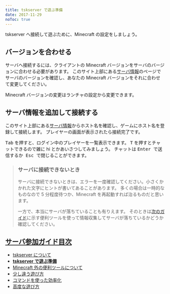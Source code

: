 ```yaml
---
title: tskserver で遊ぶ準備
date: 2017-11-29
noToc: true
---
```


tskserver へ接続して遊ぶために、Minecraft の設定をしましょう。

## バージョンを合わせる
サーバへ接続するには、クライアントの Minecraft バージョンをサーバのバージョンに合わせる必要があります。
このサイト上部にある[サーバ情報](/about)のページでサーバのバージョンを確認し、あなたの Minecraft バージョンをそれに合わせて変更してください。

Minecraft バージョンの変更はランチャの設定から変更できます。

## サーバ情報を追加して接続する
このサイト上部にある[サーバ情報](/about)からホスト名を確認し、ゲームにホスト名を登録して接続します。
プレイヤーの画面が表示されたら接続完了です。

<kbd>Tab</kbd> を押すと、ログイン中のプレイヤーを一覧表示できます。
<kbd>T</kbd> を押すとチャットできるので雑に hi とかあいさつしてみましょう。
チャットは <kbd>Enter<kbd> で送信するか <kbd>Esc</kbd> で閉じることができます。

> ### サーバに接続できないとき
> サーバに接続できないときは、エラーを一度確認してください。小さくかかれた文字にヒントが書いてあることがあります。
> 多くの場合は一時的なものなので 5 分程度待つか、Minecraft を再起動すれば治るものだと思います。
> 
> 一方で、本当にサーバが落ちていることも有りえます。
> そのときは[次のガイド](/introduction/tools)に示す便利ツールを使って情報収集してサーバが落ちているかどうか確認してください。


## [サーバ参加ガイド目次](/introduction)
* [tskserver について](/introduction/about)
* **[tskserver で遊ぶ準備](/introduction/prepare)**
* [Minecraft 外の便利ツールについて](/introduction/tools)
* [少し違う遊び方](/introduction/plugins)
* [コマンドを使った効率化](/introduction/commands)
* [高度な遊び方](/introduction/advanced)
